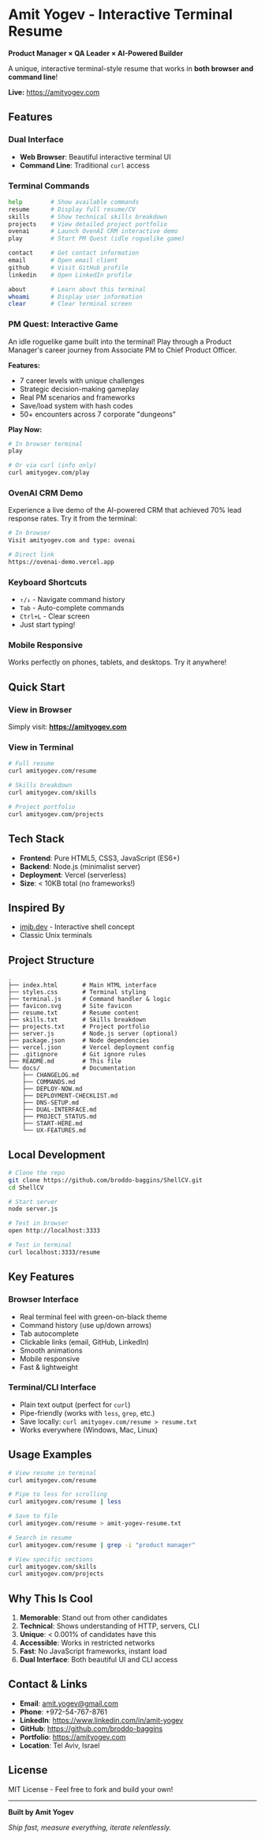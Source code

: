# Amit Yogev - Interactive Terminal Resume

**Product Manager × QA Leader × AI-Powered Builder**

A unique, interactive terminal-style resume that works in **both browser and command line**!

**Live:** https://amityogev.com

## Features

### Dual Interface
- **Web Browser**: Beautiful interactive terminal UI
- **Command Line**: Traditional `curl` access

### Terminal Commands

```bash
help        # Show available commands
resume      # Display full resume/CV  
skills      # Show technical skills breakdown
projects    # View detailed project portfolio
ovenai      # Launch OvenAI CRM interactive demo
play        # Start PM Quest (idle roguelike game)

contact     # Get contact information
email       # Open email client
github      # Visit GitHub profile
linkedin    # Open LinkedIn profile

about       # Learn about this terminal
whoami      # Display user information
clear       # Clear terminal screen
```

### PM Quest: Interactive Game

An idle roguelike game built into the terminal! Play through a Product Manager's career journey from Associate PM to Chief Product Officer.

**Features:**
- 7 career levels with unique challenges
- Strategic decision-making gameplay
- Real PM scenarios and frameworks
- Save/load system with hash codes
- 50+ encounters across 7 corporate "dungeons"

**Play Now:**
```bash
# In browser terminal
play

# Or via curl (info only)
curl amityogev.com/play
```

### OvenAI CRM Demo

Experience a live demo of the AI-powered CRM that achieved 70% lead response rates. Try it from the terminal:

```bash
# In browser
Visit amityogev.com and type: ovenai

# Direct link
https://ovenai-demo.vercel.app
```

### Keyboard Shortcuts

- `↑/↓` - Navigate command history
- `Tab` - Auto-complete commands
- `Ctrl+L` - Clear screen
- Just start typing!

### Mobile Responsive

Works perfectly on phones, tablets, and desktops. Try it anywhere!

## Quick Start

### View in Browser
Simply visit: **https://amityogev.com**

### View in Terminal
```bash
# Full resume
curl amityogev.com/resume

# Skills breakdown
curl amityogev.com/skills

# Project portfolio
curl amityogev.com/projects
```

## Tech Stack

- **Frontend**: Pure HTML5, CSS3, JavaScript (ES6+)
- **Backend**: Node.js (minimalist server)
- **Deployment**: Vercel (serverless)
- **Size**: < 10KB total (no frameworks!)

## Inspired By

- [imjb.dev](https://www.imjb.dev) - Interactive shell concept
- Classic Unix terminals

## Project Structure

```
.
├── index.html       # Main HTML interface
├── styles.css       # Terminal styling
├── terminal.js      # Command handler & logic
├── favicon.svg      # Site favicon
├── resume.txt       # Resume content
├── skills.txt       # Skills breakdown
├── projects.txt     # Project portfolio
├── server.js        # Node.js server (optional)
├── package.json     # Node dependencies
├── vercel.json      # Vercel deployment config
├── .gitignore       # Git ignore rules
├── README.md        # This file
└── docs/            # Documentation
    ├── CHANGELOG.md
    ├── COMMANDS.md
    ├── DEPLOY-NOW.md
    ├── DEPLOYMENT-CHECKLIST.md
    ├── DNS-SETUP.md
    ├── DUAL-INTERFACE.md
    ├── PROJECT_STATUS.md
    ├── START-HERE.md
    └── UX-FEATURES.md
```

## Local Development

```bash
# Clone the repo
git clone https://github.com/broddo-baggins/ShellCV.git
cd ShellCV

# Start server
node server.js

# Test in browser
open http://localhost:3333

# Test in terminal
curl localhost:3333/resume
```

## Key Features

### Browser Interface
- Real terminal feel with green-on-black theme
- Command history (use up/down arrows)
- Tab autocomplete
- Clickable links (email, GitHub, LinkedIn)
- Smooth animations
- Mobile responsive
- Fast & lightweight

### Terminal/CLI Interface
- Plain text output (perfect for `curl`)
- Pipe-friendly (works with `less`, `grep`, etc.)
- Save locally: `curl amityogev.com/resume > resume.txt`
- Works everywhere (Windows, Mac, Linux)

## Usage Examples

```bash
# View resume in terminal
curl amityogev.com/resume

# Pipe to less for scrolling
curl amityogev.com/resume | less

# Save to file
curl amityogev.com/resume > amit-yogev-resume.txt

# Search in resume
curl amityogev.com/resume | grep -i "product manager"

# View specific sections
curl amityogev.com/skills
curl amityogev.com/projects
```

## Why This Is Cool

1. **Memorable**: Stand out from other candidates
2. **Technical**: Shows understanding of HTTP, servers, CLI
3. **Unique**: < 0.001% of candidates have this
4. **Accessible**: Works in restricted networks
5. **Fast**: No JavaScript frameworks, instant load
6. **Dual Interface**: Both beautiful UI and CLI access

## Contact & Links

- **Email**: amit.yogev@gmail.com
- **Phone**: +972-54-767-8761
- **LinkedIn**: https://www.linkedin.com/in/amit-yogev
- **GitHub**: https://github.com/broddo-baggins
- **Portfolio**: https://amityogev.com
- **Location**: Tel Aviv, Israel

## License

MIT License - Feel free to fork and build your own!

---

**Built by Amit Yogev**

*Ship fast, measure everything, iterate relentlessly.*
